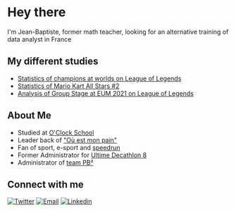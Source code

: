 # Hey there

I'm Jean-Baptiste, former math teacher, looking for an alternative training of data analyst in France

## My different studies

- [Statistics of champions at worlds on League of Legends](https://twitter.com/Contoqueren/status/1442817527814496259)
- [Statistics of Mario Kart All Stars #2](https://twitter.com/Contoqueren/status/1436300358456954883)
- [Analysis of Group Stage at EUM 2021 on League of Legends](https://twitter.com/Contoqueren/status/1435594117250174976)

## About Me

- Studied at [O'Clock School](https://oclock.io/)
- Leader back of ["Où est mon pain"](https://youtu.be/h9D6BdwlaGk?t=2154)
- Fan of sport, e-sport and [speedrun](https://www.speedrun.com/user/Contos)
- Former Administrator for [Ultime Decathlon 8](https://www.ultimedecathlon.com/championship/season-8)
- Administrator of [team PB²](https://pbdeuxtv.fr/)

## Connect with me

[![Twitter](https://img.shields.io/badge/Twitter-contoqueren-blue?style=for-the-badge&logo=twitter)][twitter]
[![Email](https://img.shields.io/badge/Email-j.gimazaneguy@gmail.com-red?style=for-the-badge&logo=gmail)][email]
[![Linkedin](https://img.shields.io/badge/LinkedIn-Jean%20Baptiste%20Gimazane%20Guy-blue?style=for-the-badge&logo=linkedin)][linkedin]


[linkedin]: https://www.linkedin.com/in/jean-baptiste-gimazane-guy-354a5a20b/
[email]: mailto:j.gimazane-guy@gmail.com
[twitter]: https://twitter.com/Contoqueren
